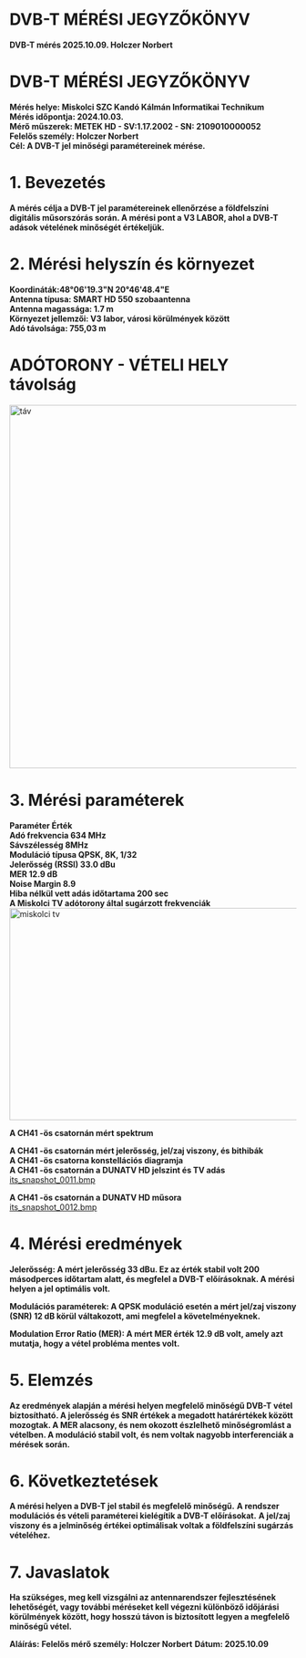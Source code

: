 # DVB-T MÉRÉSI JEGYZŐKÖNYV
   
**DVB-T mérés 2025.10.09. Holczer Norbert**

# DVB-T MÉRÉSI JEGYZŐKÖNYV
**Mérés helye: Miskolci SZC Kandó Kálmán Informatikai Technikum**    
**Mérés időpontja: 2024.10.03.**     
**Mérő műszerek: METEK HD - SV:1.17.2002 - SN: 2109010000052**     
**Felelős személy: Holczer Norbert**     
**Cél: A DVB-T jel minőségi paramétereinek mérése.**     

# 1. Bevezetés
**A mérés célja a DVB-T jel paramétereinek ellenőrzése a földfelszíni digitális műsorszórás során. A mérési pont a V3 LABOR, ahol a DVB-T adások vételének minőségét értékeljük.**

# 2. Mérési helyszín és környezet
**Koordináták:48°06'19.3"N 20°46'48.4"E**    
**Antenna típusa: SMART HD 550 szobaantenna**    
**Antenna magassága: 1.7 m**   
**Környezet jellemzői: V3 labor, városi körülmények között**  
**Adó távolsága: 755,03 m**   

# ADÓTORONY - VÉTELI HELY távolság
<img width="618" height="637" alt="táv" src="https://github.com/user-attachments/assets/160fe8ec-3ce6-4501-b70e-83c113857188" />

# 3. Mérési paraméterek
**Paraméter      	   Érték**    
**Adó frekvencia	   634 MHz**    
**Sávszélesség	      8MHz**    
**Moduláció típusa	QPSK, 8K, 1/32**    
**Jelerősség (RSSI)	33.0 dBu**   
**MER	12.9 dB**   
**Noise Margin	8.9**   
**Hiba nélkül vett adás időtartama	200 sec**   
**A Miskolci TV adótorony által sugárzott frekvenciák**   
<img width="921" height="372" alt="miskolci tv" src="https://github.com/user-attachments/assets/2ee77540-e50e-4d27-b87a-54f0063ae15a" />

**A CH41 -ös csatornán mért spektrum**   

**A CH41 -ös csatornán mért jelerősség, jel/zaj viszony, és bithibák**   
**A CH41 -ös csatorna konstellációs diagramja**    
**A CH41 -ös csatornán a DUNATV HD jelszint és TV adás**    
[its_snapshot_0011.bmp](https://github.com/user-attachments/files/22797123/its_snapshot_0011.bmp)

**A CH41 -ös csatornán a DUNATV HD műsora**   
[its_snapshot_0012.bmp](https://github.com/user-attachments/files/22797117/its_snapshot_0012.bmp)

# 4. Mérési eredmények
**Jelerősség: A mért jelerősség 33 dBu. Ez az érték stabil volt 200 másodperces időtartam alatt, és megfelel a DVB-T előírásoknak. A mérési helyen a jel optimális volt.**

**Modulációs paraméterek: A QPSK moduláció esetén a mért jel/zaj viszony (SNR) 12 dB körül váltakozott, ami megfelel a követelményeknek.**

**Modulation Error Ratio (MER): A mért MER érték 12.9 dB volt, amely azt mutatja, hogy a vétel probléma mentes volt.**

# 5. Elemzés
**Az eredmények alapján a mérési helyen megfelelő minőségű DVB-T vétel biztosítható. A jelerősség és SNR értékek a megadott határértékek között mozogtak. A MER alacsony, és nem okozott észlelhető minőségromlást a vételben. A moduláció stabil volt, és nem voltak nagyobb interferenciák a mérések során.**

# 6. Következtetések
**A mérési helyen a DVB-T jel stabil és megfelelő minőségű.**
**A rendszer modulációs és vételi paraméterei kielégítik a DVB-T előírásokat.**
**A jel/zaj viszony és a jelminőség értékei optimálisak voltak a földfelszíni sugárzás vételéhez.**

# 7. Javaslatok
**Ha szükséges, meg kell vizsgálni az antennarendszer fejlesztésének lehetőségét, vagy további méréseket kell végezni különböző időjárási körülmények között, hogy hosszú távon is biztosított legyen a megfelelő minőségű vétel.**

**Aláírás:**
**Felelős mérő személy: Holczer Norbert**
**Dátum: 2025.10.09**
